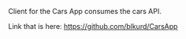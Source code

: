 Client for the Cars App consumes the cars API.

Link that is here: https://github.com/blkurd/CarsApp
